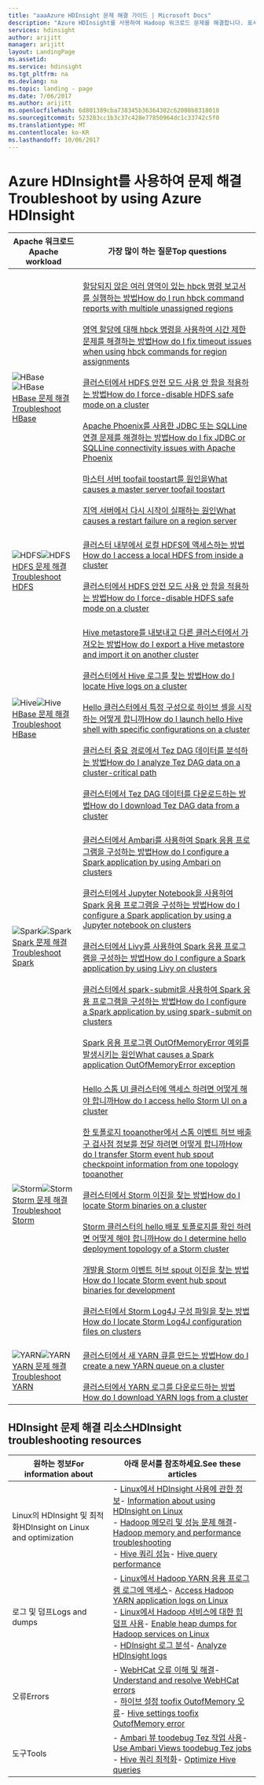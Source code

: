 ```yaml
---
title: "aaaAzure HDInsight 문제 해결 가이드 | Microsoft Docs"
description: "Azure HDInsight를 사용하여 Hadoop 워크로드 문제를 해결합니다. 표시 하는 단계별 설명서 toouse HDInsight toosolve 일반적인, 문제를 하이브 Spark, YARN, HBase, HDFS, Storm 합니다."
services: hdinsight
author: arijitt
manager: arijitt
layout: LandingPage
ms.assetid: 
ms.service: hdinsight
ms.tgt_pltfrm: na
ms.devlang: na
ms.topic: landing - page
ms.date: 7/06/2017
ms.author: arijitt
ms.openlocfilehash: 6d801389cba738345b36364302c62008b8318018
ms.sourcegitcommit: 523283cc1b3c37c428e77850964dc1c33742c5f0
ms.translationtype: MT
ms.contentlocale: ko-KR
ms.lasthandoff: 10/06/2017
---
```

# <a name="troubleshoot-by-using-azure-hdinsight"></a><span data-ttu-id="17e09-104">Azure HDInsight를 사용하여 문제 해결</span><span class="sxs-lookup"><span data-stu-id="17e09-104">Troubleshoot by using Azure HDInsight</span></span>

| <span data-ttu-id="17e09-105">Apache 워크로드</span><span class="sxs-lookup"><span data-stu-id="17e09-105">Apache workload</span></span> | <span data-ttu-id="17e09-106">가장 많이 하는 질문</span><span class="sxs-lookup"><span data-stu-id="17e09-106">Top questions</span></span> |
|---|---|
|<span data-ttu-id="17e09-107">![HBase](./media/hdinsight-troubleshoot-guide/HBASE.png)</span><span class="sxs-lookup"><span data-stu-id="17e09-107">![HBase](./media/hdinsight-troubleshoot-guide/HBASE.png)</span></span><br>[<span data-ttu-id="17e09-108">HBase 문제 해결</span><span class="sxs-lookup"><span data-stu-id="17e09-108">Troubleshoot HBase</span></span>](hdinsight-troubleshoot-hbase.md)|<br>[<span data-ttu-id="17e09-109">할당되지 않은 여러 영역이 있는 hbck 명령 보고서를 실행하는 방법</span><span class="sxs-lookup"><span data-stu-id="17e09-109">How do I run hbck command reports with multiple unassigned regions</span></span>](hdinsight-troubleshoot-hbase.md#how-do-i-run-hbck-command-reports-with-multiple-unassigned-regions)<br><br>[<span data-ttu-id="17e09-110">영역 할당에 대해 hbck 명령을 사용하여 시간 제한 문제를 해결하는 방법</span><span class="sxs-lookup"><span data-stu-id="17e09-110">How do I fix timeout issues when using hbck commands for region assignments</span></span>](hdinsight-troubleshoot-hbase.md#how-do-i-fix-timeout-issues-with-hbck-commands-for-region-assignments)<br><br>[<span data-ttu-id="17e09-111">클러스터에서 HDFS 안전 모드 사용 안 함을 적용하는 방법</span><span class="sxs-lookup"><span data-stu-id="17e09-111">How do I force-disable HDFS safe mode on a cluster</span></span>](hdinsight-troubleshoot-hbase.md#how-do-i-force-disable-hdfs-safe-mode-in-a-cluster)<br><br>[<span data-ttu-id="17e09-112">Apache Phoenix를 사용한 JDBC 또는 SQLLine 연결 문제를 해결하는 방법</span><span class="sxs-lookup"><span data-stu-id="17e09-112">How do I fix JDBC or SQLLine connectivity issues with Apache Phoenix</span></span>](hdinsight-troubleshoot-hbase.md#how-do-i-fix-jdbc-or-sqlline-connectivity-issues-with-apache-phoenix)<br><br>[<span data-ttu-id="17e09-113">마스터 서버 toofail toostart를 원인을</span><span class="sxs-lookup"><span data-stu-id="17e09-113">What causes a master server toofail toostart</span></span>](hdinsight-troubleshoot-hbase.md#what-causes-a-master-server-to-fail-to-start)<br><br>[<span data-ttu-id="17e09-114">지역 서버에서 다시 시작이 실패하는 원인</span><span class="sxs-lookup"><span data-stu-id="17e09-114">What causes a restart failure on a region server</span></span>](hdinsight-troubleshoot-hbase.md#what-causes-a-restart-failure-on-a-region-server)|
|<span data-ttu-id="17e09-115">![HDFS](./media/hdinsight-troubleshoot-guide/HDFS.png)</span><span class="sxs-lookup"><span data-stu-id="17e09-115">![HDFS](./media/hdinsight-troubleshoot-guide/HDFS.png)</span></span><br>[<span data-ttu-id="17e09-116">HDFS 문제 해결</span><span class="sxs-lookup"><span data-stu-id="17e09-116">Troubleshoot HDFS</span></span>](hdinsight-troubleshoot-hdfs.md)|<br>[<span data-ttu-id="17e09-117">클러스터 내부에서 로컬 HDFS에 액세스하는 방법</span><span class="sxs-lookup"><span data-stu-id="17e09-117">How do I access a local HDFS from inside a cluster</span></span>](hdinsight-troubleshoot-hdfs.md#how-do-i-access-local-hdfs-from-inside-a-cluster)<br><br>[<span data-ttu-id="17e09-118">클러스터에서 HDFS 안전 모드 사용 안 함을 적용하는 방법</span><span class="sxs-lookup"><span data-stu-id="17e09-118">How do I force-disable HDFS safe mode on a cluster</span></span>](hdinsight-troubleshoot-hdfs.md#how-do-i-force-disable-hdfs-safe-mode-in-a-cluster)|
|<span data-ttu-id="17e09-119">![Hive](./media/hdinsight-troubleshoot-guide/HIVE.png)</span><span class="sxs-lookup"><span data-stu-id="17e09-119">![Hive](./media/hdinsight-troubleshoot-guide/HIVE.png)</span></span><br>[<span data-ttu-id="17e09-120">HBase 문제 해결</span><span class="sxs-lookup"><span data-stu-id="17e09-120">Troubleshoot HBase</span></span>](hdinsight-troubleshoot-hive.md)|<br>[<span data-ttu-id="17e09-121">Hive metastore를 내보내고 다른 클러스터에서 가져오는 방법</span><span class="sxs-lookup"><span data-stu-id="17e09-121">How do I export a Hive metastore and import it on another cluster</span></span>](hdinsight-troubleshoot-hive.md#how-do-i-export-a-hive-metastore-and-import-it-on-another-cluster)<br><br>[<span data-ttu-id="17e09-122">클러스터에서 Hive 로그를 찾는 방법</span><span class="sxs-lookup"><span data-stu-id="17e09-122">How do I locate Hive logs on a cluster</span></span>](hdinsight-troubleshoot-hive.md#how-do-i-locate-hive-logs-on-a-cluster)<br><br>[<span data-ttu-id="17e09-123">Hello 클러스터에서 특정 구성으로 하이브 셸을 시작 하는 어떻게 합니까</span><span class="sxs-lookup"><span data-stu-id="17e09-123">How do I launch hello Hive shell with specific configurations on a cluster</span></span>](hdinsight-troubleshoot-hive.md#how-do-i-launch-the-hive-shell-with-specific-configurations-on-a-cluster)<br><br>[<span data-ttu-id="17e09-124">클러스터 중요 경로에서 Tez DAG 데이터를 분석하는 방법</span><span class="sxs-lookup"><span data-stu-id="17e09-124">How do I analyze Tez DAG data on a cluster-critical path</span></span>](hdinsight-troubleshoot-hive.md#how-do-i-analyze-tez-dag-data-on-a-cluster-critical-path)<br><br>[<span data-ttu-id="17e09-125">클러스터에서 Tez DAG 데이터를 다운로드하는 방법</span><span class="sxs-lookup"><span data-stu-id="17e09-125">How do I download Tez DAG data from a cluster</span></span>](hdinsight-troubleshoot-hive.md#how-do-i-download-tez-dag-data-from-a-cluster)|
|<span data-ttu-id="17e09-126">![Spark](./media/hdinsight-troubleshoot-guide/SPARK.png)</span><span class="sxs-lookup"><span data-stu-id="17e09-126">![Spark](./media/hdinsight-troubleshoot-guide/SPARK.png)</span></span><br>[<span data-ttu-id="17e09-127">Spark 문제 해결</span><span class="sxs-lookup"><span data-stu-id="17e09-127">Troubleshoot Spark</span></span>](hdinsight-troubleshoot-SPARK.md)|<br>[<span data-ttu-id="17e09-128">클러스터에서 Ambari를 사용하여 Spark 응용 프로그램을 구성하는 방법</span><span class="sxs-lookup"><span data-stu-id="17e09-128">How do I configure a Spark application by using Ambari on clusters</span></span>](hdinsight-troubleshoot-spark.md#how-do-i-configure-a-spark-application-by-using-ambari-on-clusters)<br><br>[<span data-ttu-id="17e09-129">클러스터에서 Jupyter Notebook을 사용하여 Spark 응용 프로그램을 구성하는 방법</span><span class="sxs-lookup"><span data-stu-id="17e09-129">How do I configure a Spark application by using a Jupyter notebook on clusters</span></span>](hdinsight-troubleshoot-spark.md#how-do-i-configure-a-spark-application-by-using-a-jupyter-notebook-on-clusters)<br><br>[<span data-ttu-id="17e09-130">클러스터에서 Livy를 사용하여 Spark 응용 프로그램을 구성하는 방법</span><span class="sxs-lookup"><span data-stu-id="17e09-130">How do I configure a Spark application by using Livy on clusters</span></span>](hdinsight-troubleshoot-spark.md#how-do-i-configure-a-spark-application-by-using-livy-on-clusters)<br><br>[<span data-ttu-id="17e09-131">클러스터에서 spark-submit을 사용하여 Spark 응용 프로그램을 구성하는 방법</span><span class="sxs-lookup"><span data-stu-id="17e09-131">How do I configure a Spark application by using spark-submit on clusters</span></span>](hdinsight-troubleshoot-spark.md#how-do-i-configure-a-spark-application-by-using-spark-submit-on-clusters)<br><br>[<span data-ttu-id="17e09-132">Spark 응용 프로그램 OutOfMemoryError 예외를 발생시키는 원인</span><span class="sxs-lookup"><span data-stu-id="17e09-132">What causes a Spark application OutOfMemoryError exception</span></span>](hdinsight-troubleshoot-spark.md#what-causes-a-spark-application-outofmemoryerror-exception)|
|<span data-ttu-id="17e09-133">![Storm](./media/hdinsight-troubleshoot-guide/STORM.png)</span><span class="sxs-lookup"><span data-stu-id="17e09-133">![Storm](./media/hdinsight-troubleshoot-guide/STORM.png)</span></span><br>[<span data-ttu-id="17e09-134">Storm 문제 해결</span><span class="sxs-lookup"><span data-stu-id="17e09-134">Troubleshoot Storm</span></span>](hdinsight-troubleshoot-STORM.md)|<br>[<span data-ttu-id="17e09-135">Hello 스톰 UI 클러스터에 액세스 하려면 어떻게 해야 합니까</span><span class="sxs-lookup"><span data-stu-id="17e09-135">How do I access hello Storm UI on a cluster</span></span>](hdinsight-troubleshoot-storm.md#how-do-i-access-the-storm-ui-on-a-cluster)<br><br>[<span data-ttu-id="17e09-136">한 토폴로지 tooanother에서 스톰 이벤트 허브 배출구 검사점 정보를 전달 하려면 어떻게 합니까</span><span class="sxs-lookup"><span data-stu-id="17e09-136">How do I transfer Storm event hub spout checkpoint information from one topology tooanother</span></span>](hdinsight-troubleshoot-storm.md#how-do-i-transfer-storm-event-hub-spout-checkpoint-information-from-one-topology-to-another)<br><br>[<span data-ttu-id="17e09-137">클러스터에서 Storm 이진을 찾는 방법</span><span class="sxs-lookup"><span data-stu-id="17e09-137">How do I locate Storm binaries on a cluster</span></span>](hdinsight-troubleshoot-storm.md#how-do-i-locate-storm-binaries-on-a-cluster)<br><br>[<span data-ttu-id="17e09-138">Storm 클러스터의 hello 배포 토폴로지를 확인 하려면 어떻게 해야 합니까</span><span class="sxs-lookup"><span data-stu-id="17e09-138">How do I determine hello deployment topology of a Storm cluster</span></span>](hdinsight-troubleshoot-storm.md#how-do-i-determine-the-deployment-topology-of-a-storm-cluster)<br><br>[<span data-ttu-id="17e09-139">개발용 Storm 이벤트 허브 spout 이진을 찾는 방법</span><span class="sxs-lookup"><span data-stu-id="17e09-139">How do I locate Storm event hub spout binaries for development</span></span>](hdinsight-troubleshoot-storm.md#how-do-i-locate-storm-event-hub-spout-binaries-for-development)<br><br>[<span data-ttu-id="17e09-140">클러스터에서 Storm Log4J 구성 파일을 찾는 방법</span><span class="sxs-lookup"><span data-stu-id="17e09-140">How do I locate Storm Log4J configuration files on clusters</span></span>](hdinsight-troubleshoot-storm.md#how-do-i-locate-storm-log4j-configuration-files-on-clusters)|
|<span data-ttu-id="17e09-141">![YARN](./media/hdinsight-troubleshoot-guide/YARN.png)</span><span class="sxs-lookup"><span data-stu-id="17e09-141">![YARN](./media/hdinsight-troubleshoot-guide/YARN.png)</span></span><br>[<span data-ttu-id="17e09-142">YARN 문제 해결</span><span class="sxs-lookup"><span data-stu-id="17e09-142">Troubleshoot YARN</span></span>](hdinsight-troubleshoot-YARN.md)|<br>[<span data-ttu-id="17e09-143">클러스터에서 새 YARN 큐를 만드는 방법</span><span class="sxs-lookup"><span data-stu-id="17e09-143">How do I create a new YARN queue on a cluster</span></span>](hdinsight-troubleshoot-yarn.md#how-do-i-create-a-new-yarn-queue-on-a-cluster)<br><br>[<span data-ttu-id="17e09-144">클러스터에서 YARN 로그를 다운로드하는 방법</span><span class="sxs-lookup"><span data-stu-id="17e09-144">How do I download YARN logs from a cluster</span></span>](hdinsight-troubleshoot-yarn.md#how-do-i-download-yarn-logs-from-a-cluster)|

## <a name="hdinsight-troubleshooting-resources"></a><span data-ttu-id="17e09-145">HDInsight 문제 해결 리소스</span><span class="sxs-lookup"><span data-stu-id="17e09-145">HDInsight troubleshooting resources</span></span>

| <span data-ttu-id="17e09-146">원하는 정보</span><span class="sxs-lookup"><span data-stu-id="17e09-146">For information about</span></span> | <span data-ttu-id="17e09-147">아래 문서를 참조하세요.</span><span class="sxs-lookup"><span data-stu-id="17e09-147">See these articles</span></span> |
| --- | --- |
| <span data-ttu-id="17e09-148">Linux의 HDInsight 및 최적화</span><span class="sxs-lookup"><span data-stu-id="17e09-148">HDInsight on Linux and optimization</span></span> | <span data-ttu-id="17e09-149">- [Linux에서 HDInsight 사용에 관한 정보](hdinsight-hadoop-linux-information.md)</span><span class="sxs-lookup"><span data-stu-id="17e09-149">- [Information about using HDInsight on Linux](hdinsight-hadoop-linux-information.md)</span></span><br><span data-ttu-id="17e09-150">- [Hadoop 메모리 및 성능 문제 해결](hdinsight-hadoop-stack-trace-error-messages.md)</span><span class="sxs-lookup"><span data-stu-id="17e09-150">- [Hadoop memory and performance troubleshooting](hdinsight-hadoop-stack-trace-error-messages.md)</span></span><br><span data-ttu-id="17e09-151">- [Hive 쿼리 성능](https://blogs.msdn.microsoft.com/bigdatasupport/2015/08/13/troubleshooting-hive-query-performance-in-hdinsight-hadoop-cluster/)</span><span class="sxs-lookup"><span data-stu-id="17e09-151">- [Hive query performance](https://blogs.msdn.microsoft.com/bigdatasupport/2015/08/13/troubleshooting-hive-query-performance-in-hdinsight-hadoop-cluster/)</span></span> |
| <span data-ttu-id="17e09-152">로그 및 덤프</span><span class="sxs-lookup"><span data-stu-id="17e09-152">Logs and dumps</span></span> | <span data-ttu-id="17e09-153">- [Linux에서 Hadoop YARN 응용 프로그램 로그에 액세스](hdinsight-hadoop-access-yarn-app-logs-linux.md)</span><span class="sxs-lookup"><span data-stu-id="17e09-153">- [Access Hadoop YARN application logs on Linux](hdinsight-hadoop-access-yarn-app-logs-linux.md)</span></span><br><span data-ttu-id="17e09-154">- [Linux에서 Hadoop 서비스에 대한 힙 덤프 사용](hdinsight-hadoop-collect-debug-heap-dump-linux.md)</span><span class="sxs-lookup"><span data-stu-id="17e09-154">- [Enable heap dumps for Hadoop services on Linux](hdinsight-hadoop-collect-debug-heap-dump-linux.md)</span></span><br><span data-ttu-id="17e09-155">- [HDInsight 로그 분석](hdinsight-debug-jobs.md)</span><span class="sxs-lookup"><span data-stu-id="17e09-155">- [Analyze HDInsight logs](hdinsight-debug-jobs.md)</span></span>|
| <span data-ttu-id="17e09-156">오류</span><span class="sxs-lookup"><span data-stu-id="17e09-156">Errors</span></span> | <span data-ttu-id="17e09-157">- [WebHCat 오류 이해 및 해결](hdinsight-hadoop-templeton-webhcat-debug-errors.md)</span><span class="sxs-lookup"><span data-stu-id="17e09-157">- [Understand and resolve WebHCat errors](hdinsight-hadoop-templeton-webhcat-debug-errors.md)</span></span><br><span data-ttu-id="17e09-158">- [하이브 설정 toofix OutofMemory 오류](hdinsight-hadoop-hive-out-of-memory-error-oom.md)</span><span class="sxs-lookup"><span data-stu-id="17e09-158">- [Hive settings toofix OutofMemory error](hdinsight-hadoop-hive-out-of-memory-error-oom.md)</span></span> |
| <span data-ttu-id="17e09-159">도구</span><span class="sxs-lookup"><span data-stu-id="17e09-159">Tools</span></span> | <span data-ttu-id="17e09-160">- [Ambari 뷰 toodebug Tez 작업 사용](hdinsight-debug-ambari-tez-view.md)</span><span class="sxs-lookup"><span data-stu-id="17e09-160">- [Use Ambari Views toodebug Tez jobs](hdinsight-debug-ambari-tez-view.md)</span></span><br><span data-ttu-id="17e09-161">- [Hive 쿼리 최적화](hdinsight-hadoop-optimize-hive-query.md)</span><span class="sxs-lookup"><span data-stu-id="17e09-161">- [Optimize Hive queries](hdinsight-hadoop-optimize-hive-query.md)</span></span> |
